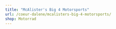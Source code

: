 ```yaml
---
title: "McAlister's Big 4 Motorsports"
url: /coeur-dalene/mcalisters-big-4-motorsports/
shop: Motorrad
---
```

